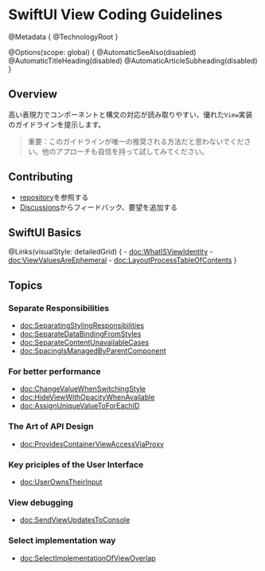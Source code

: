 # SwiftUI View Coding Guidelines

@Metadata {
  @TechnologyRoot
}

@Options(scope: global) {
  @AutomaticSeeAlso(disabled)
  @AutomaticTitleHeading(disabled)
  @AutomaticArticleSubheading(disabled)
}

## Overview

高い表現力でコンポーネントと構文の対応が読み取りやすい、優れた`View`実装のガイドラインを提示します。

> 重要：このガイドラインが唯一の推奨される方法だと思わないでください。他のアプローチも自信を持って試してみてください。

## Contributing
- [repository][]を参照する
- [Discussions][]からフィードバック、要望を追加する

[repository]: https://github.com/cybozu/swiftui-view-coding-guidelines
[Discussions]: https://github.com/cybozu/swiftui-view-coding-guidelines/discussions

## SwiftUI Basics
@Links(visualStyle: detailedGrid) {
    - <doc:WhatISViewIdentity>
    - <doc:ViewValuesAreEphemeral>
    - <doc:LayoutProcessTableOfContents>
}

## Topics
### Separate Responsibilities
- <doc:SeparatingStylingResponsibilities>
- <doc:SeparateDataBindingFromStyles>
- <doc:SeparateContentUnavailableCases>
- <doc:SpacingIsManagedByParentComponent>

### For better performance
- <doc:ChangeValueWhenSwitchingStyle>
- <doc:HideViewWithOpacityWhenAvailable>
- <doc:AssignUniqueValueToForEachID>

### The Art of API Design
- <doc:ProvidesContainerViewAccessViaProxy>

### Key priciples of the User Interface
- <doc:UserOwnsTheirInput>

### View debugging
- <doc:SendViewUpdatesToConsole>

### Select implementation way
- <doc:SelectImplementationOfViewOverlap>
